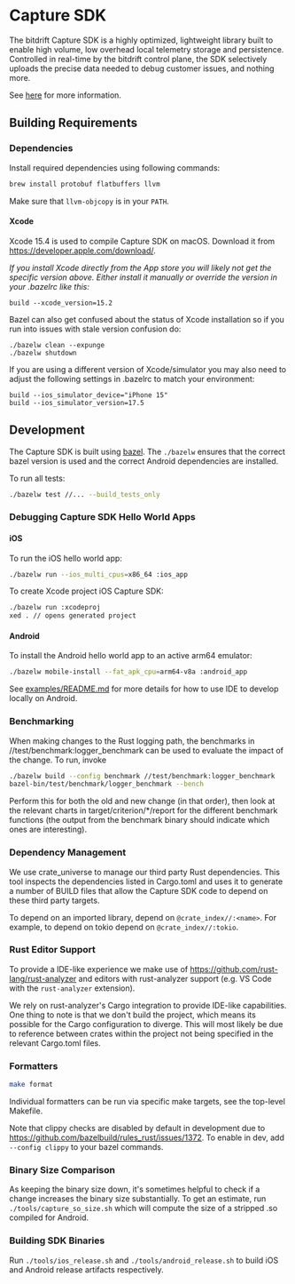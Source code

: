 # Capture SDK

The bitdrift Capture SDK is a highly optimized, lightweight library built to enable high volume, low overhead local telemetry storage and persistence. Controlled in real-time by the bitdrift control plane, the SDK selectively uploads the precise data needed to debug customer issues, and nothing more.

See [here](https://docs.bitdrift.io/product/overview) for more information.

## Building Requirements

### Dependencies

Install required dependencies using following commands:

```bash
brew install protobuf flatbuffers llvm
```

Make sure that `llvm-objcopy` is in your `PATH`.

#### Xcode

Xcode 15.4 is used to compile Capture SDK on macOS. Download it from https://developer.apple.com/download/.

*If you install Xcode directly from the App store you will likely not get
the specific version above. Either install it manually or override the
version in your .bazelrc like this:*

```
build --xcode_version=15.2
```

Bazel can also get confused about the status of Xcode installation so if you run into issues with stale version confusion do:

```
./bazelw clean --expunge
./bazelw shutdown
```

If you are using a different version of Xcode/simulator you may also need to adjust the following settings in .bazelrc to match your environment:

```
build --ios_simulator_device="iPhone 15"
build --ios_simulator_version=17.5
```

## Development

The Capture SDK is built using [bazel](https://github.com/bazelbuild/bazel). The `./bazelw` ensures that the correct bazel version is used and the
correct Android dependencies are installed.

To run all tests:

```bash
./bazelw test //... --build_tests_only
```

### Debugging Capture SDK Hello World Apps

#### iOS

To run the iOS hello world app:

```bash
./bazelw run --ios_multi_cpus=x86_64 :ios_app
```

To create Xcode project iOS Capture SDK:

```bash
./bazelw run :xcodeproj
xed . // opens generated project
```

#### Android

To install the Android hello world app to an active arm64 emulator:

```bash
./bazelw mobile-install --fat_apk_cpu=arm64-v8a :android_app
```

See [examples/README.md](/examples/README.md) for more details for how to use IDE to develop locally on Android.

### Benchmarking

When making changes to the Rust logging path, the benchmarks in //test/benchmark:logger_benchmark
can be used to evaluate the impact of the change. To run, invoke

```bash
./bazelw build --config benchmark //test/benchmark:logger_benchmark
bazel-bin/test/benchmark/logger_benchmark --bench
```

Perform this for both the old and new change (in that order), then look at the relevant charts in
target/criterion/*/report for the different benchmark functions (the output from the benchmark
binary should indicate which ones are interesting).

### Dependency Management
We use crate_universe to manage our third party Rust dependencies. This tool inspects the dependencies
listed in Cargo.toml and uses it to generate a number of BUILD files that allow the Capture SDK code
to depend on these third party targets.

To depend on an imported library, depend on `@crate_index//:<name>`. For example, to depend on
tokio depend on `@crate_index//:tokio`.

### Rust Editor Support

To provide a IDE-like experience we make use of https://github.com/rust-lang/rust-analyzer and
editors with rust-analyzer support (e.g. VS Code with the `rust-analyzer` extension).

We rely on rust-analyzer's Cargo integration to provide IDE-like capabilities. One thing to note
is that we don't build the project, which means its possible for the Cargo configuration to diverge.
This will most likely be due to reference between crates within the project not being specified in the
relevant Cargo.toml files.

### Formatters

```bash
make format
```

Individual formatters can be run via specific make targets, see the
top-level Makefile.

Note that clippy checks are disabled by default in development due to
https://github.com/bazelbuild/rules_rust/issues/1372. To enable in dev, add `--config clippy` to your
bazel commands.

### Binary Size Comparison

As keeping the binary size down, it's sometimes helpful to check if a change increases the binary
size substantially. To get an estimate, run `./tools/capture_so_size.sh` which will compute the size of a
stripped .so compiled for Android.

### Building SDK Binaries

Run `./tools/ios_release.sh` and `./tools/android_release.sh` to build iOS and Android release artifacts
respectively.
